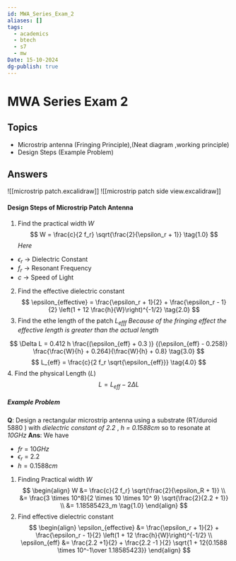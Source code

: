 ```yaml
---
id: MWA_Series_Exam_2
aliases: []
tags:
  - academics
  - btech
  - s7
  - mw
Date: 15-10-2024
dg-publish: true
---
```

# MWA Series Exam 2
## Topics 
- Microstrip antenna (Fringing Principle),(Neat diagram ,working principle) 
- Design Steps (Example Problem)

## Answers

![[microstrip patch.excalidraw]]
![[microstrip patch side view.excalidraw]]

#### Design Steps of Microstrip Patch Antenna
1. Find the practical width $W$
$$
W = \frac{c}{2 f_r} \sqrt{\frac{2}{\epsilon_r + 1}} \tag{1.0}
$$
*Here*
- $\epsilon_r$ -> Dielectric Constant
- $f_r$ -> Resonant Frequency
- $c$ -> Speed of Light

2. Find the effective dielectric constant 
$$
\epsilon_{effective} = \frac{\epsilon_r + 1}{2} + \frac{\epsilon_r - 1}{2} \left(1 + 12 \frac{h}{W}\right)^{-1/2} \tag{2.0}
$$
3. Find the ethe length of the patch $L_{efff}$
 *Because of the  fringing effect the effective length is greater than the actual length*
 
$$
\Delta L  = 0.412 h \frac{(\epsilon_{eff} + 0.3 )} {(\epsilon_{eff} - 0.258)} \frac{\frac{W}{h} + 0.264}{\frac{W}{h} + 0.8} \tag{3.0}
$$
$$
L_{eff} = \frac{c}{2 f_r \sqrt{\epsilon_{eff}}} \tag{4.0}
$$
4. Find the physical Length ($L$)
$$
L = L_{eff} - 2 \Delta L
$$

##### Example Problem 
**Q**: Design a rectangular microstrip antenna using  a substrate (RT/duroid 5880 ) with *dielectric constant of 2.2* , *h = 0.1588cm* so to resonate at *$10GHz$*
**Ans**: 
We have 
- $fr$ = $10GHz$
- $\epsilon_r$ = $2.2$
- $h = 0.1588cm$
1. Finding Practical width $W$
$$
\begin{align}
W &= \frac{c}{2 f_r} \sqrt{\frac{2}{\epsilon_R + 1}} \\
&= \frac{3 \times 10^8}{2 \times 10 \times 10^ 9} \sqrt{\frac{2}{2.2 + 1}} \\
&= 1.18585423_m  \tag{1.0}
\end{align}
$$
2. Find effective dielectric constant
$$
\begin{align} 
\epsilon_{effective} &= \frac{\epsilon_r + 1}{2} + \frac{\epsilon_r - 1}{2} \left(1 + 12 \frac{h}{W}\right)^{-1/2} \\
\epsilon_{eff} &= \frac{2.2 +1}{2} + \frac{2.2 -1 }{2} \sqrt{1 + 12{0.1588 \times 10^-1\over 1.18585423}}
\end{align}
$$

